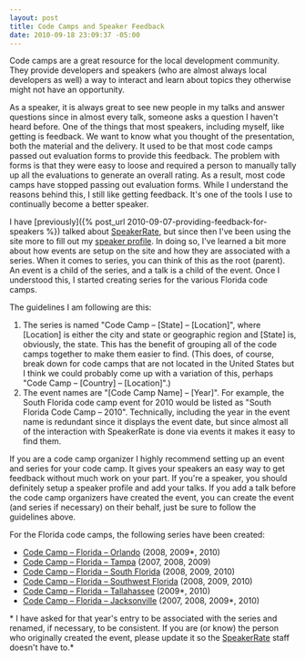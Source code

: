 ```yaml
---
layout: post
title: Code Camps and Speaker Feedback
date: 2010-09-18 23:09:37 -05:00
---
```


Code camps are a great resource for the local development community. They provide developers and speakers (who are almost always local developers as well) a way to interact and learn about topics they otherwise might not have an opportunity. 

As a speaker, it is always great to see new people in my talks and answer questions since in almost every talk, someone asks a question I haven't heard before. One of the things that most speakers, including myself, like getting is feedback. We want to know what you thought of the presentation, both the material and the delivery. It used to be that most code camps passed out evaluation forms to provide this feedback. The problem with forms is that they were easy to loose and required a person to manually tally up all the evaluations to generate an overall rating. As a result, most code camps have stopped passing out evaluation forms. While I understand the reasons behind this, I still like getting feedback. It's one of the tools I use to continually become a better speaker. 

I have [previously]({% post_url 2010-09-07-providing-feedback-for-speakers %}) talked about [SpeakerRate](http://speakerrate.com/), but since then I've been using the site more to fill out my [speaker profile](http://speakerrate.com/sdorman). In doing so, I've learned a bit more about how events are setup on the site and how they are associated with a series. When it comes to series, you can think of this as the root (parent). An event is a child of the series, and a talk is a child of the event. Once I understood this, I started creating series for the various Florida code camps.

The guidelines I am following are this:

1.  The series is named "Code Camp – [State] – [Location]", where [Location] is either the city and state or geographic region and [State] is, obviously, the state. This has the benefit of grouping all of the code camps together to make them easier to find. (This does, of course, break down for code camps that are not located in the United States but I think we could probably come up with a variation of this, perhaps "Code Camp – [Country] – [Location]".) 
2.  The event names are "[Code Camp Name] – [Year]". For example, the South Florida code camp event for 2010 would be listed as "South Florida Code Camp – 2010". Technically, including the year in the event name is redundant since it displays the event date, but since almost all of the interaction with SpeakerRate is done via events it makes it easy to find them.   

If you are a code camp organizer I highly recommend setting up an event and series for your code camp. It gives your speakers an easy way to get feedback without much work on your part. If you're a speaker, you should definitely setup a speaker profile and add your talks. If you add a talk before the code camp organizers have created the event, you can create the event (and series if necessary) on their behalf, just be sure to follow the guidelines above.

For the Florida code camps, the following series have been created:

*   [Code Camp – Florida – Orlando](http://spkr8.com/r/153) (2008, 2009*, 2010) 
*   [Code Camp – Florida – Tampa](http://spkr8.com/r/150) (2007, 2008, 2009) 
*   [Code Camp – Florida – South Florida](http://spkr8.com/r/152) (2008, 2009, 2010) 
*   [Code Camp – Florida – Southwest Florida](http://spkr8.com/r/149) (2008, 2009, 2010) 
*   [Code Camp – Florida – Tallahassee](http://spkr8.com/r/154) (2009*, 2010) 
*   [Code Camp – Florida – Jacksonville](http://spkr8.com/r/151) (2007, 2008, 2009*, 2010)   

\* I have asked for that year's entry to be associated with the series and renamed, if necessary, to be consistent. If you are (or know) the person who originally created the event, please update it so the [SpeakerRate](http://speakerrate.com/) staff doesn't have to.*
